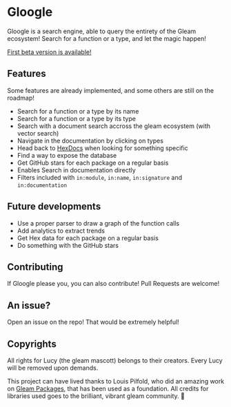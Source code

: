 # Gloogle

Gloogle is a search engine, able to query the entirety of the Gleam ecosystem!
Search for a function or a type, and let the magic happen!

[First beta version is available!](https://gloogle.run)

## Features

Some features are already implemented, and some others are still on the roadmap!

- Search for a function or a type by its name
- Search for a function or a type by its type
- Search with a document search accross the gleam ecosystem (with vector search)
- Navigate in the documentation by clicking on types
- Head back to [HexDocs](https://hexdocs.pm) when looking for something specific
- Find a way to expose the database
- Get GitHub stars for each package on a regular basis
- Enables Search in documentation directly
- Filters included with `in:module`, `in:name`, `in:signature` and
  `in:documentation`

## Future developments

- Use a proper parser to draw a graph of the function calls
- Add analytics to extract trends
- Get Hex data for each package on a regular basis
- Do something with the GitHub stars

<!-- Is it really useful? -->
<!-- - Implements a full-mirror of hex, in case hex is down (because we can, so why not) -->
<!-- - Add a way to visualise a package directly -->

## Contributing

If Gloogle please you, you can also contribute! Pull Requests are welcome!

## An issue?

Open an issue on the repo! That would be extremely helpful!

## Copyrights

All rights for Lucy (the gleam mascott) belongs to their creators. Every Lucy
will be removed upon demands.

This project can have lived thanks to Louis Pilfold, who did an amazing work on
[Gleam Packages](https://github.com/gleam-lang/packages), that has been used as
a foundation. All credits for libraries used goes to the brilliant, vibrant
gleam community. 💜
